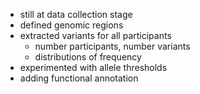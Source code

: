 - still at data collection stage
- defined genomic regions
- extracted variants for all participants 
	- number participants, number variants
	- distributions of frequency
- experimented with allele thresholds
- adding functional annotation